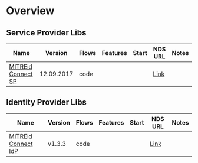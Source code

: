 # Overview 

## Service Provider Libs

| Name                                                                    | Version    | Flows | Features | Start | NDS URL                                                  | Notes |
|-------------------------------------------------------------------------|------------|-------|----------|-------|----------------------------------------------------------|-------|
| [MITREid Connect SP](https://github.com/mitreid-connect/simple-web-app) | 12.09.2017 | code  |          |       | [Link](http://www.honestsp.de:8080/simple-web-app/login) |       |

## Identity Provider Libs

| Name                                                                                        | Version | Flows | Features | Start | NDS URL                                                           | Notes |
|---------------------------------------------------------------------------------------------|---------|-------|----------|-------|-------------------------------------------------------------------|-------|
| [MITREid Connect IdP](https://github.com/mitreid-connect/OpenID-Connect-Java-Spring-Server) | v1.3.3  | code  |          |       | [Link](http://www.honestsp.de:8080/openid-connect-server-webapp/) |       |